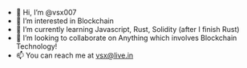 - 👋 Hi, I’m @vsx007
- 👀 I’m interested in Blockchain 
- 🌱 I’m currently learning Javascript, Rust, Solidity (after I finish Rust)
- 💞️ I’m looking to collaborate on Anything which involves Blockchain Technology!
- 📫 You can reach me at vsx@live.in
